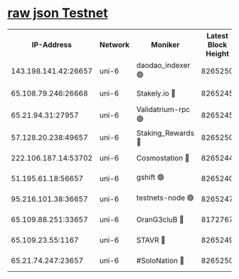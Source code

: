 [raw json Testnet](https://rpc-check.junot.stavr.tech/junot/rpc-junot-result.json)
=


<table><tr><th>IP-Address</th><th>Network</th><th>Moniker</th><th>Latest Block Height</th><th>Earliest Block Height</th><th>Catching Up</th><th>Tx Index</th><th>Voting Power</th><th>Scan Time</th></tr><tr><td>143.198.141.42:26657</td><td>uni-6</td><td>daodao_indexer 🟢</td><td>8265250</td><td>1</td><td>False</td><td>off</td><td>0</td><td>2024-02-23T22:06:50.533874706UTC</td></tr><tr><td>65.108.79.246:26668</td><td>uni-6</td><td>Stakely.io 🔴</td><td>8265245</td><td>1570872</td><td>False</td><td>on</td><td>11</td><td>2024-02-23T22:06:40.191073155UTC</td></tr><tr><td>65.21.94.31:27957</td><td>uni-6</td><td>Validatrium-rpc 🟢</td><td>8265245</td><td>2943363</td><td>False</td><td>on</td><td>0</td><td>2024-02-23T22:06:35.770338604UTC</td></tr><tr><td>57.128.20.238:49657</td><td>uni-6</td><td>Staking_Rewards 🔴</td><td>8265250</td><td>6514618</td><td>False</td><td>on</td><td>1008</td><td>2024-02-23T22:06:50.803310048UTC</td></tr><tr><td>222.106.187.14:53702</td><td>uni-6</td><td>Cosmostation 🔴</td><td>8265244</td><td>7473037</td><td>False</td><td>on</td><td>109003</td><td>2024-02-23T22:06:33.346912703UTC</td></tr><tr><td>51.195.61.18:56657</td><td>uni-6</td><td>gshift 🟢</td><td>8265240</td><td>7691417</td><td>False</td><td>on</td><td>0</td><td>2024-02-23T22:06:23.262297681UTC</td></tr><tr><td>95.216.101.38:36657</td><td>uni-6</td><td>testnets-node 🟢</td><td>8265247</td><td>8116304</td><td>False</td><td>on</td><td>0</td><td>2024-02-23T22:06:42.596563223UTC</td></tr><tr><td>65.109.88.251:33657</td><td>uni-6</td><td>OranG3cluB 🔴</td><td>8172767</td><td>8146563</td><td>False</td><td>on</td><td>11</td><td>2024-02-23T22:06:55.267725951UTC</td></tr><tr><td>65.109.23.55:1167</td><td>uni-6</td><td>STAVR 🔴</td><td>8265249</td><td>8207211</td><td>False</td><td>off</td><td>6054</td><td>2024-02-23T22:06:47.075529416UTC</td></tr><tr><td>65.21.74.247:23657</td><td>uni-6</td><td>#SoloNation 🔴</td><td>8265250</td><td>8237483</td><td>False</td><td>on</td><td>112</td><td>2024-02-23T22:06:49.584863371UTC</td></tr></table>